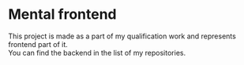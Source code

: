 # Mental frontend

This project is made as a part of my qualification work and represents frontend part of it.  
You can find the backend in the list of my repositories.